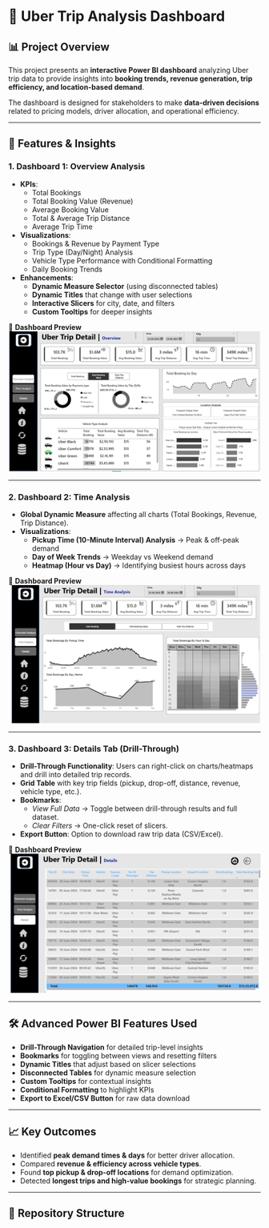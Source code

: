 # 🚖 Uber Trip Analysis Dashboard  

## 📊 Project Overview  
This project presents an **interactive Power BI dashboard** analyzing Uber trip data to provide insights into **booking trends, revenue generation, trip efficiency, and location-based demand**.  

The dashboard is designed for stakeholders to make **data-driven decisions** related to pricing models, driver allocation, and operational efficiency.  

---

## 🚀 Features & Insights  

### 1. **Dashboard 1: Overview Analysis**  
- **KPIs**:  
  - Total Bookings  
  - Total Booking Value (Revenue)  
  - Average Booking Value  
  - Total & Average Trip Distance  
  - Average Trip Time  
- **Visualizations**:  
  - Bookings & Revenue by Payment Type  
  - Trip Type (Day/Night) Analysis  
  - Vehicle Type Performance with Conditional Formatting  
  - Daily Booking Trends  
- **Enhancements**:  
  - **Dynamic Measure Selector** (using disconnected tables)  
  - **Dynamic Titles** that change with user selections  
  - **Interactive Slicers** for city, date, and filters  
  - **Custom Tooltips** for deeper insights  

📌 **Dashboard Preview**  
![Overview Dashboard](p1.png)  

---

### 2. **Dashboard 2: Time Analysis**  
- **Global Dynamic Measure** affecting all charts (Total Bookings, Revenue, Trip Distance).  
- **Visualizations**:  
  - **Pickup Time (10-Minute Interval) Analysis** → Peak & off-peak demand  
  - **Day of Week Trends** → Weekday vs Weekend demand  
  - **Heatmap (Hour vs Day)** → Identifying busiest hours across days  

📌 **Dashboard Preview**  
![Time Analysis Dashboard](p2.png)  

---

### 3. **Dashboard 3: Details Tab (Drill-Through)**  
- **Drill-Through Functionality**: Users can right-click on charts/heatmaps and drill into detailed trip records.  
- **Grid Table** with key trip fields (pickup, drop-off, distance, revenue, vehicle type, etc.).  
- **Bookmarks**:  
  - *View Full Data* → Toggle between drill-through results and full dataset.  
  - *Clear Filters* → One-click reset of slicers.  
- **Export Button**: Option to download raw trip data (CSV/Excel).  

📌 **Dashboard Preview**  
![Details Drill-through Tab](p3.png)  

---

## 🛠️ Advanced Power BI Features Used  
- **Drill-Through Navigation** for detailed trip-level insights  
- **Bookmarks** for toggling between views and resetting filters  
- **Dynamic Titles** that adjust based on slicer selections  
- **Disconnected Tables** for dynamic measure selection  
- **Custom Tooltips** for contextual insights  
- **Conditional Formatting** to highlight KPIs  
- **Export to Excel/CSV Button** for raw data download  

---

## 📈 Key Outcomes  
- Identified **peak demand times & days** for better driver allocation.  
- Compared **revenue & efficiency across vehicle types**.  
- Found **top pickup & drop-off locations** for demand optimization.  
- Detected **longest trips and high-value bookings** for strategic planning.  

---

## 📂 Repository Structure  
